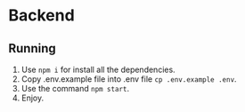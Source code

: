 # Backend

## Running

1. Use `npm i` for install all the dependencies.
2. Copy .env.example file into .env file `cp .env.example .env`.
3. Use the command `npm start`.
4. Enjoy.